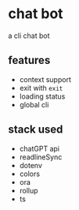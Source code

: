 # chat bot

a cli chat bot

## features
- context support
- exit with `exit`
- loading status
- global cli

## stack used
- chatGPT api
- readlineSync
- dotenv
- colors
- ora
- rollup
- ts